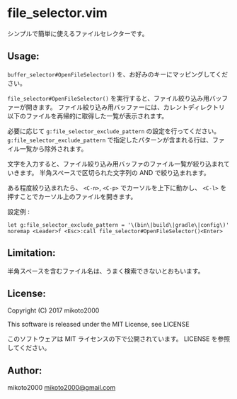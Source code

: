 file_selector.vim
=================

シンプルで簡単に使えるファイルセレクターです。

Usage:
------

`buffer_selector#OpenFileSelector()` を、お好みのキーにマッピングしてください。

`file_selector#OpenFileSelector()` を実行すると、ファイル絞り込み用バッファーが開きます。
ファイル絞り込み用バッファーには、カレントディレクトリ以下のファイルを再帰的に取得した一覧が表示されます。


必要に応じて `g:file_selector_exclude_pattern` の設定を行ってください。
`g:file_selector_exclude_pattern` で指定したパターンが含まれる行は、ファイル一覧から除外されます。

文字を入力すると、ファイル絞り込み用バッファのファイル一覧が絞り込まれていきます。
半角スペースで区切られた文字列の AND で絞り込まれます。

ある程度絞り込まれたら、 ``<C-n>``, ``<C-p>`` でカーソルを上下に動かし、 ``<C-l>`` を押すことでカーソル上のファイルを開きます。

設定例 :

```vim
let g:file_selector_exclude_pattern = '\(bin\|build\|gradle\|config\)'
noremap <Leader>f <Esc>:call file_selector#OpenFileSelector()<Enter>
```

Limitation:
-----------

半角スペースを含むファイル名は、うまく検索できないとおもいます。

License:
--------

Copyright (C) 2017 mikoto2000

This software is released under the MIT License, see LICENSE

このソフトウェアは MIT ライセンスの下で公開されています。 LICENSE を参照してください。


Author:
-------

mikoto2000 <mikoto2000@gmail.com>
